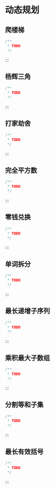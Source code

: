 # 动态规划

## 爬楼梯

```java []
/**
 * TODO
 */
```

:::

## 杨辉三角

```java []
/**
 * TODO
 */
```

:::

## 打家劫舍

```java []
/**
 * TODO
 */
```

:::

## 完全平方数

```java []
/**
 * TODO
 */
```

:::

## 零钱兑换

```java []
/**
 * TODO
 */
```

:::

## 单词拆分

```java []
/**
 * TODO
 */
```

:::

## 最长递增子序列

```java []
/**
 * TODO
 */
```

:::

## 乘积最大子数组

```java []
/**
 * TODO
 */
```

:::

## 分割等和子集

```java []
/**
 * TODO
 */
```

:::

## 最长有效括号

```java []
/**
 * TODO
 */
```

:::
